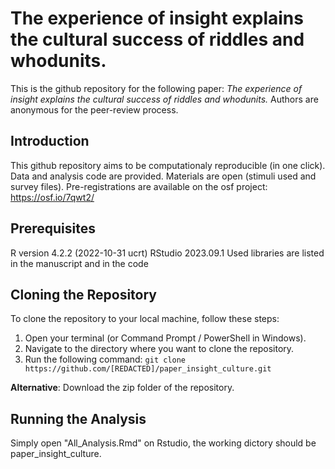 # The experience of insight explains the cultural success of riddles and whodunits.
This is the github repository for the following paper: *The experience of insight explains the cultural success of riddles and whodunits.* Authors are anonymous for the peer-review process.

## Introduction
This github repository aims to be computationaly reproducible (in one click). Data and analysis code are provided. Materials are open (stimuli used and survey files). Pre-registrations are available on the osf project: https://osf.io/7qwt2/ 

## Prerequisites
R version 4.2.2 (2022-10-31 ucrt)
RStudio 2023.09.1
Used libraries are listed in the manuscript and in the code

## Cloning the Repository
To clone the repository to your local machine, follow these steps:

1. Open your terminal (or Command Prompt / PowerShell in Windows).
2. Navigate to the directory where you want to clone the repository.
3. Run the following command:
`git clone https://github.com/[REDACTED]/paper_insight_culture.git`

**Alternative**: Download the zip folder of the repository.

## Running the Analysis

Simply open "All_Analysis.Rmd" on Rstudio, the working dictory should be paper_insight_culture.

